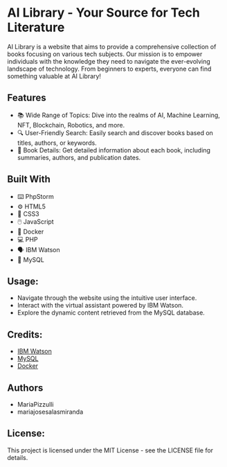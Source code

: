 # AI Library - Your Source for Tech Literature
AI Library is a website that aims to provide a comprehensive collection of books focusing on various tech subjects. Our mission is to empower individuals with the knowledge they need to navigate the ever-evolving landscape of technology. 
From beginners to experts, everyone can find something valuable at AI Library! 


## Features
+ 📚 Wide Range of Topics: Dive into the realms of AI, Machine Learning, NFT, Blockchain, Robotics, and more.
+ 🔍 User-Friendly Search: Easily search and discover books based on titles, authors, or keywords.
+ 📖 Book Details: Get detailed information about each book, including summaries, authors, and publication dates.


## Built With
+ ⌨️ PhpStorm
+ ⚙️ HTML5
+ 🎨 CSS3
+ 🖱️ JavaScript
+ 🐋 Docker
+ 💻 PHP
+ 🗣️ IBM Watson
+ 🐬 MySQL

## Usage:
+ Navigate through the website using the intuitive user interface.
+ Interact with the virtual assistant powered by IBM Watson.
+ Explore the dynamic content retrieved from the MySQL database.

## Credits:
+ [IBM Watson]([url](https://www.ibm.com/watson))
+ [MySQL]([url](https://www.mysql.com/))
+ [Docker]([url](https://www.docker.com/))

## Authors
+ MariaPizzulli
+ mariajosesalasmiranda

## License:
This project is licensed under the MIT License - see the LICENSE file for details.

